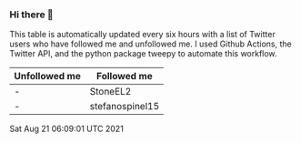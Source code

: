 ### Hi there 👋

This table is automatically updated every six hours with a list of Twitter users who have followed me and unfollowed me. I used Github Actions, the Twitter API, and the python package tweepy to automate this workflow.

| Unfollowed me |  Followed me |
| --- | --- |
|-|StoneEL2|
|-|stefanospinel15|
Sat Aug 21 06:09:01 UTC 2021
